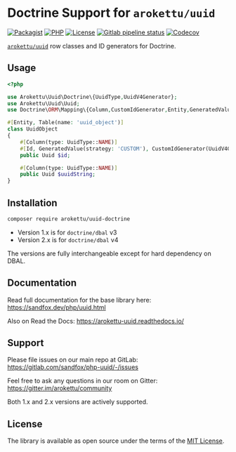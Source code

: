 # Doctrine Support for `arokettu/uuid`

[![Packagist](https://img.shields.io/packagist/v/arokettu/uuid-doctrine.svg?style=flat-square)](https://packagist.org/packages/arokettu/uuid-doctrine)
[![PHP](https://img.shields.io/packagist/php-v/arokettu/uuid-doctrine.svg?style=flat-square)](https://packagist.org/packages/arokettu/uuid-doctrine)
[![License](https://img.shields.io/packagist/l/arokettu/uuid-doctrine.svg?style=flat-square)](LICENSE.md)
[![Gitlab pipeline status](https://img.shields.io/gitlab/pipeline/sandfox/uuid-doctrine/master.svg?style=flat-square)](https://gitlab.com/sandfox/uuid-doctrine/-/pipelines)
[![Codecov](https://img.shields.io/codecov/c/gl/sandfox/uuid-doctrine?style=flat-square)](https://codecov.io/gl/sandfox/uuid-doctrine/)

[``arokettu/uuid``](https://sandfox.dev/php/uuid.html) row classes and ID generators for Doctrine.

## Usage

```php
<?php

use Arokettu\Uuid\Doctrine\{UuidType,UuidV4Generator};
use Arokettu\Uuid\Uuid;
use Doctrine\ORM\Mapping\{Column,CustomIdGenerator,Entity,GeneratedValue,Id,Table};

#[Entity, Table(name: 'uuid_object')]
class UuidObject
{
    #[Column(type: UuidType::NAME)]
    #[Id, GeneratedValue(strategy: 'CUSTOM'), CustomIdGenerator(UuidV4Generator::class)]
    public Uuid $id;

    #[Column(type: UuidType::NAME)]
    public Uuid $uuidString;
}
```

## Installation

```bash
composer require arokettu/uuid-doctrine
```

* Version 1.x is for `doctrine/dbal` v3
* Version 2.x is for `doctrine/dbal` v4

The versions are fully interchangeable except for hard dependency on DBAL. 

## Documentation

Read full documentation for the base library here: <https://sandfox.dev/php/uuid.html>

Also on Read the Docs: <https://arokettu-uuid.readthedocs.io/>

## Support

Please file issues on our main repo at GitLab: <https://gitlab.com/sandfox/php-uuid/-/issues>

Feel free to ask any questions in our room on Gitter: <https://gitter.im/arokettu/community>

Both 1.x and 2.x versions are actively supported.

## License

The library is available as open source under the terms of the [MIT License](LICENSE.md).
